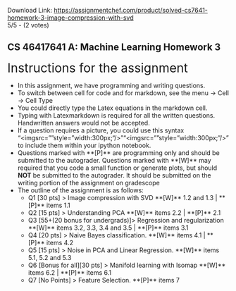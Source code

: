 Download Link: https://assignmentchef.com/product/solved-cs7641-homework-3-image-compression-with-svd
<br>
5/5 - (2 votes)

<h2 id="Fall-2020-CS-46417641-A:-Machine-Learning-Homework-3">CS 46417641 A: Machine Learning Homework 3</h2>

<span style="font-size: 2em;">Instructions for the assignment</span>

<ul>

 <li>In this assignment, we have programming and writing questions.</li>

 <li>To switch between cell for code and for markdown, see the menu -&gt; Cell -&gt; Cell Type</li>

 <li>You could directly type the Latex equations in the markdown cell.</li>

 <li>Typing with Latexmarkdown is required for all the written questions. Handwritten answers would not be accepted.</li>

 <li>If a question requires a picture, you could use this syntax <span id="MathJax-Element-1-Frame" class="MathJax" style="box-sizing: border-box; display: inline-table; font-style: normal; font-weight: normal; line-height: normal; font-size: 14px; text-indent: 0px; text-align: left; text-transform: none; letter-spacing: normal; word-spacing: normal; overflow-wrap: normal; white-space: nowrap; float: none; direction: ltr; max-width: none; max-height: none; min-width: 0px; min-height: 0px; border: 0px; padding: 0px; margin: 0px; position: relative;" tabindex="0" role="presentation" data-mathml="<math xmlns=&quot;http://www.w3.org/1998/Math/MathML&quot;><mo>&amp;quot;&amp;lt;</mo><mi>i</mi><mi>m</mi><mi>g</mi><mi>s</mi><mi>r</mi><mi>c</mi><mo>=&amp;quot;&amp;quot;</mo><mi>s</mi><mi>t</mi><mi>y</mi><mi>l</mi><mi>e</mi><mo>=&amp;quot;</mo><mi>w</mi><mi>i</mi><mi>d</mi><mi>t</mi><mi>h</mi><mo>:</mo><mn>300</mn><mi>p</mi><mi>x</mi><mo>;</mo><mo>&amp;quot;</mo><mrow class=&quot;MJX-TeXAtom-ORD&quot;><mo>/</mo></mrow><mo>&amp;gt;&amp;quot;</mo></math>"><span id="MathJax-Span-1" class="math"><span id="MathJax-Span-2" class="mrow"><span id="MathJax-Span-3" class="mo">“&lt;</span><span id="MathJax-Span-4" class="mi">i</span><span id="MathJax-Span-5" class="mi">m</span><span id="MathJax-Span-6" class="mi">g</span><span id="MathJax-Span-7" class="mi">s</span><span id="MathJax-Span-8" class="mi">r</span><span id="MathJax-Span-9" class="mi">c</span><span id="MathJax-Span-10" class="mo">=””</span><span id="MathJax-Span-11" class="mi">s</span><span id="MathJax-Span-12" class="mi">t</span><span id="MathJax-Span-13" class="mi">y</span><span id="MathJax-Span-14" class="mi">l</span><span id="MathJax-Span-15" class="mi">e</span><span id="MathJax-Span-16" class="mo">=”</span><span id="MathJax-Span-17" class="mi">w</span><span id="MathJax-Span-18" class="mi">i</span><span id="MathJax-Span-19" class="mi">d</span><span id="MathJax-Span-20" class="mi">t</span><span id="MathJax-Span-21" class="mi">h</span><span id="MathJax-Span-22" class="mo">:</span><span id="MathJax-Span-23" class="mn">300</span><span id="MathJax-Span-24" class="mi">p</span><span id="MathJax-Span-25" class="mi">x</span><span id="MathJax-Span-26" class="mo">;</span><span id="MathJax-Span-27" class="mo">“</span><span id="MathJax-Span-28" class="texatom"><span id="MathJax-Span-29" class="mrow"><span id="MathJax-Span-30" class="mo">/</span></span></span><span id="MathJax-Span-31" class="mo">&gt;”</span></span></span><span class="MJX_Assistive_MathML" role="presentation">“&lt;imgsrc=””style=”width:300px;”/&gt;”</span></span> to include them within your ipython notebook.</li>

 <li>Questions marked with **[P]** are programming only and should be submitted to the autograder. Questions marked with **[W]** may required that you code a small function or generate plots, but should <strong>NOT</strong> be submitted to the autograder. It should be submitted on the writing portion of the assignment on gradescope</li>

 <li>The outline of the assignment is as follows:

  <ul>

   <li>Q1 [30 pts] &gt; Image compression with SVD **[W]** 1.2 and 1.3 | **[P]** items 1.1</li>

   <li>Q2 [15 pts] &gt; Understanding PCA **[W]** items 2.2 | **[P]** 2.1</li>

   <li>Q3 [55+(20 bonus for undergrads)]&gt; Regression and regularization **[W]** items 3.2, 3.3, 3.4 and 3.5 | **[P]** items 3.1</li>

   <li>Q4 [20 pts] &gt; Naive Bayes classification. **[W]** items 4.1 | **[P]** items 4.2</li>

   <li>Q5 [15 pts] &gt; Noise in PCA and Linear Regression. **[W]** items 5.1, 5.2 and 5.3</li>

   <li>Q6 [Bonus for all][30 pts] &gt; Manifold learning with Isomap **[W]** items 6.2 | **[P]** items 6.1</li>

   <li>Q7 [No Points] &gt; Feature Selection. **[P]** items 7</li>

  </ul></li>